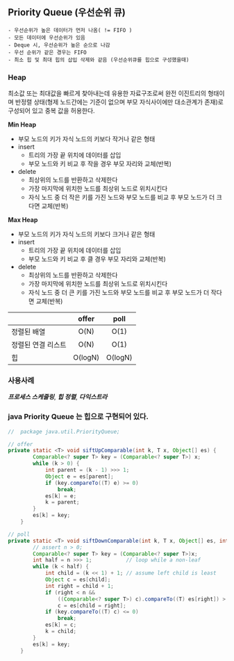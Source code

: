 ## Priority Queue (우선순위 큐)

    - 우선순위가 높은 데이터가 먼저 나옴( != FIFO )
    - 모든 데이터에 우선순위가 있음
    - Deque 시, 우선순위가 높은 순으로 나감
    - 우선 순위가 같은 경우는 FIFO
    - 최소 힙 및 최대 힙의 삽입 삭제와 같음 (우선순위큐를 힙으로 구성했을때)

### Heap

최소값 또는 최대값을 빠르게 찾아내는데 유용한 자료구조로써 완전 이진트리의 형태이며 반정렬 상태(형제 노드간에는 기준이 없으며 부모 자식사이에만 대소관계가 존재)로 구성되어 있고 중복 값을 허용한다.

**Min Heap**

- 부모 노드의 키가 자식 노드의 키보다 작거나 같은 형태
- insert
  - 트리의 가장 끝 위치에 데이터를 삽입
  - 부모 노드와 키 비교 후 작을 경우 부모 자리와 교체(반복)
- delete
  - 최상위의 노드를 반환하고 삭제한다
  - 가장 마지막에 위치한 노드를 최상위 노드로 위치시킨다
  - 자식 노드 중 더 작은 키를 가진 노드와 부모 노드를 비교 후 부모 노드가 더 크다면 교체(반복)

**Max Heap**

- 부모 노드의 키가 자식 노드의 키보다 크거나 같은 형태
- insert
  - 트리의 가장 끝 위치에 데이터를 삽입
  - 부모 노드와 키 비교 후 클 경우 부모 자리와 교체(반복)
- delete
  - 최상위의 노드를 반환하고 삭제한다
  - 가장 마지막에 위치한 노드를 최상위 노드로 위치시킨다
  - 자식 노드 중 더 큰 키를 가진 노드와 부모 노드를 비교 후 부모 노드가 더 작다면 교체(반복)

|                    |  offer  |  poll   |
| ------------------ | :-----: | :-----: |
| 정렬된 배열        |  O(N)   |  O(1)   |
| 정렬된 연결 리스트 |  O(N)   |  O(1)   |
| 힙                 | O(logN) | O(logN) |

### 사용사례

**_프로세스 스케줄링_**, **_힙 정렬_**, **_다익스트라_**

### java Priority Queue 는 힙으로 구현되어 있다.

```java
//  package java.util.PriorityQueue;

// offer
private static <T> void siftUpComparable(int k, T x, Object[] es) {
        Comparable<? super T> key = (Comparable<? super T>) x;
        while (k > 0) {
            int parent = (k - 1) >>> 1;
            Object e = es[parent];
            if (key.compareTo((T) e) >= 0)
                break;
            es[k] = e;
            k = parent;
        }
        es[k] = key;
    }

// poll
private static <T> void siftDownComparable(int k, T x, Object[] es, int n) {
        // assert n > 0;
        Comparable<? super T> key = (Comparable<? super T>)x;
        int half = n >>> 1;           // loop while a non-leaf
        while (k < half) {
            int child = (k << 1) + 1; // assume left child is least
            Object c = es[child];
            int right = child + 1;
            if (right < n &&
                ((Comparable<? super T>) c).compareTo((T) es[right]) > 0)
                c = es[child = right];
            if (key.compareTo((T) c) <= 0)
                break;
            es[k] = c;
            k = child;
        }
        es[k] = key;
    }
```
